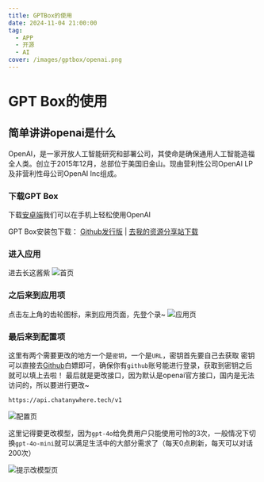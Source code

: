 ```yaml
---
title: GPTBox的使用
date: 2024-11-04 21:00:00
tag:
  - APP
  - 开源
  - AI
cover: /images/gptbox/openai.png
---
```


# GPT Box的使用
<!-- more -->

## 简单讲讲openai是什么

OpenAI，是一家开放人工智能研究和部署公司，其使命是确保通用人工智能造福全人类。创立于2015年12月，总部位于美国旧金山。现由营利性公司OpenAI LP及非营利性母公司OpenAI Inc组成。

### 下载GPT Box

下载[安卓端](https://github.com/lollipopkit/flutter_gpt_box/tree/main)我们可以在手机上轻松使用OpenAI

GPT Box安装包下载：
[Github发行版](https://github.com/lollipopkit/flutter_gpt_box/releases) | [去我的资源分享站下载](https://pan.ruyuan.icu)

### 进入应用

进去长这酱紫
![首页](/images/gptbox/1.png)

### 之后来到应用项

点击左上角的齿轮图标，来到应用页面，先登个录~
![应用页](/images/gptbox/2.png)

### 最后来到配置项

这里有两个需要更改的地方一个是`密钥`，一个是`URL`，密钥首先要自己去获取
密钥可以直接去[Github](https://github.com/chatanywhere/GPT_API_free)白嫖即可，确保你有`github`账号能进行登录，获取到密钥之后就可以填上去啦！
最后就是更改接口，因为默认是openai官方接口，国内是无法访问的，所以要进行更改~

```bash
https://api.chatanywhere.tech/v1
```

![配置页](/images/gptbox/3.png)

这里记得要更改模型，因为`gpt-4o`给免费用户只能使用可怜的3次，一般情况下切换`gpt-4o-mini`就可以满足生活中的大部分需求了（每天0点刷新，每天可以对话200次）

![提示改模型页](/images/gptbox/4.png)